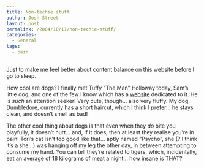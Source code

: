 ```yaml
---
title: Non-techie stuff
author: Josh Street
layout: post
permalink: /2004/10/11/non-techie-stuff/
categories:
  - General
tags:
  - pain
---
```

Just to make me feel better about content balance on this website before I go to sleep.<!--more-->

How cool are dogs? I finally met Tuffy &#8220;The Man&#8221; Holloway today, Sam&#8217;s little dog, and one of the few I know which has a [website][1] dedicated to it. He is *such* an attention seeker! Very cute, though&#8230; also very fluffy. My dog, Dumbledore, currently has a short haircut, which I think I prefer&#8230; he stays clean, and doesn&#8217;t smell as bad!

The other cool thing about dogs is that even when they *do* bite you playfully, it doesn&#8217;t hurt&#8230; and, if it does, then at least they realise you&#8217;re in pain! Tori&#8217;s cat isn&#8217;t too good like that&#8230; aptly named &#8220;Psycho&#8221;, she (? I think it&#8217;s a she&#8230;) was hanging off my leg the other day, in between attempting to consume my hand. You can tell they&#8217;re related to tigers, which, incidentally, eat an average of 18 kilograms of meat a night&#8230; how insane is THAT?

 [1]: http://puppy-man.info/